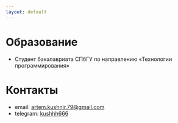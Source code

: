 ```yaml
---
layout: default
---
```


# Образование
- Студент бакалавриата СПбГУ по направлению «Технологии программирования»

# Контакты
- email: artem.kushnir.79@gmail.com
- telegram: [kushhh666](https://t.me/kushhh666)
